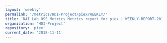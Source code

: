 ```yaml
---
layout: 'weekly'
permalink: '/metrics/HDI-Project/piex/WEEKLY/'
title: 'DAI Lab OSS Metrics Metrics report for piex | WEEKLY-REPORT-2018-11-11'
organization: 'HDI-Project'
repository: 'piex'
current_date: '2018-11-11'
---
```

